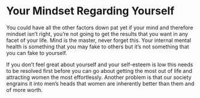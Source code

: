 
# Your Mindset Regarding Yourself
You could have all the other factors down pat yet if your
mind and therefore mindset isn’t right, you’re not going to
get the results that you want in any facet of your life.
Mind is the master, never forget this. Your internal mental
health is something that you may fake to others but it’s
not something that you can fake to yourself.

If you don’t feel great about yourself and your self-esteem
is low this needs to be resolved first before you can go
about getting the most out of life and attracting women
the most effortlessly. Another problem is that our society
engrains it into men’s heads that women are inherently
better than them and of more worth.

